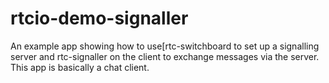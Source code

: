 rtcio-demo-signaller
====================

An example app showing how to use[rtc-switchboard to set up a signalling server and rtc-signaller on the client to exchange messages via the server. This app is basically a chat client.
